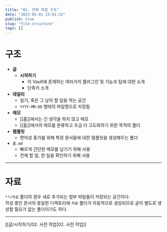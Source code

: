 ```yaml
---
title: "01. 전체 파일 구조"
date: "2023-03-01 23:01:32"
publish: true
slug: "file-structure"
tags: []
---
```


# 구조

- **글**
    - **시작하기**
        - 이 Vault에 존재하는 여러가지 플러그인 및 기능과 팁에 대한 소개
        - 단축키 소개
- **데일리**
    - 일기, 혹은 그 날의 할 일을 적는 공간
    - `YYYY-MM-DD` 형태의 파일명으로 저장됨
- **메모**
    - [[홈]]에서는 긴 생각을 하지 않고 메모
    - [[홈]]에서의 메모를 분류하고 조금 더 고도화하기 위한 목적의 폴더
- **템플릿**
    - 편의성 증가를 위해 특정 문서들에 대한 템플릿을 생성해두는 폴더
- `홈.md`
    - 빠르게 간단한 메모를 남기기 위해 사용
    - 전체 할 일, 한 일을 확인하기 위해 사용

---

# 자료

`**/자료` 폴더의 경우 새로 추가되는 첨부 파일들이 저장되는 공간이다.  
작성 중인 문서의 동일한 디렉토리에 `자료` 폴더가 자동적으로 생성되므로 굳이 별도로 생성할 필요가 없는 폴더이기도 하다.

---

[[글/시작하기/02. 사전 작업|02. 사전 작업]]
